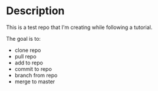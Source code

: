 # Description

This is a test repo that I'm creating while following a tutorial.

The goal is to:
* clone repo
* pull repo
* add to repo
* commit to repo
* branch from repo
* merge to master
